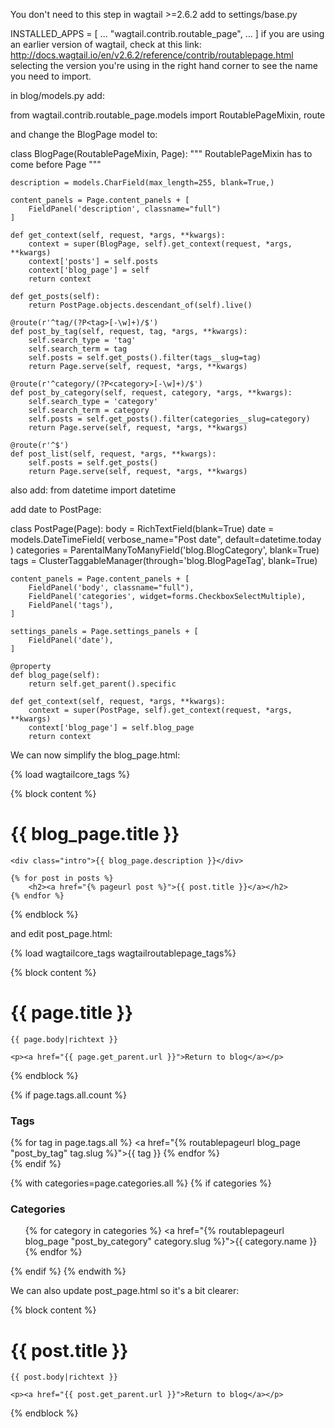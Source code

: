 
You don't need to this step in wagtail >=2.6.2
add to settings/base.py

INSTALLED_APPS = [
...
 "wagtail.contrib.routable_page",
...
]
if you are using an earlier version of wagtail, check at this link:
http://docs.wagtail.io/en/v2.6.2/reference/contrib/routablepage.html 
selecting the version you're using in the right hand corner to see the name you need to import.

in blog/models.py add:

from wagtail.contrib.routable_page.models import RoutablePageMixin, route


and change the BlogPage model to:

class BlogPage(RoutablePageMixin, Page):
    """
    RoutablePageMixin has to come before Page
    """

    description = models.CharField(max_length=255, blank=True,)

    content_panels = Page.content_panels + [
        FieldPanel('description', classname="full")
    ]

    def get_context(self, request, *args, **kwargs):
        context = super(BlogPage, self).get_context(request, *args, **kwargs)
        context['posts'] = self.posts
        context['blog_page'] = self
        return context

    def get_posts(self):
        return PostPage.objects.descendant_of(self).live()

    @route(r'^tag/(?P<tag>[-\w]+)/$')
    def post_by_tag(self, request, tag, *args, **kwargs):
        self.search_type = 'tag'
        self.search_term = tag
        self.posts = self.get_posts().filter(tags__slug=tag)
        return Page.serve(self, request, *args, **kwargs)

    @route(r'^category/(?P<category>[-\w]+)/$')
    def post_by_category(self, request, category, *args, **kwargs):
        self.search_type = 'category'
        self.search_term = category
        self.posts = self.get_posts().filter(categories__slug=category)
        return Page.serve(self, request, *args, **kwargs)

    @route(r'^$')
    def post_list(self, request, *args, **kwargs):
        self.posts = self.get_posts()
        return Page.serve(self, request, *args, **kwargs)



also add:
from datetime import datetime

add date to PostPage:

class PostPage(Page):
    body = RichTextField(blank=True)
    date = models.DateTimeField(
        verbose_name="Post date",
        default=datetime.today
    )
    categories = ParentalManyToManyField('blog.BlogCategory', blank=True)
    tags = ClusterTaggableManager(through='blog.BlogPageTag', blank=True)

    content_panels = Page.content_panels + [
        FieldPanel('body', classname="full"),
        FieldPanel('categories', widget=forms.CheckboxSelectMultiple),
        FieldPanel('tags'),
    ]

    settings_panels = Page.settings_panels + [
        FieldPanel('date'),
    ]

    @property
    def blog_page(self):
        return self.get_parent().specific

    def get_context(self, request, *args, **kwargs):
        context = super(PostPage, self).get_context(request, *args, **kwargs)
        context['blog_page'] = self.blog_page
        return context


We can now simplify the blog_page.html:

{% load wagtailcore_tags %}

{% block content %}
    <h1>{{ blog_page.title }}</h1>

    <div class="intro">{{ blog_page.description }}</div>

    {% for post in posts %}
        <h2><a href="{% pageurl post %}">{{ post.title }}</a></h2>
    {% endfor %}

{% endblock %}



and edit post_page.html:

{% load wagtailcore_tags wagtailroutablepage_tags%}

{% block content %}
    <h1>{{ page.title }}</h1>

    {{ page.body|richtext }}

    <p><a href="{{ page.get_parent.url }}">Return to blog</a></p>

{% endblock %}


{% if page.tags.all.count %}
    <div class="tags">
        <h3>Tags</h3>
        {% for tag in page.tags.all %}
            <a href="{% routablepageurl blog_page "post_by_tag" tag.slug %}">{{ tag }}</a>
        {% endfor %}
    </div>
{% endif %}

{% with categories=page.categories.all %}
    {% if categories %}
        <h3>Categories</h3>
        <ul>
            {% for category in categories %}
                <li style="display: inline">
                    <a href="{% routablepageurl blog_page "post_by_category" category.slug %}">{{ category.name }}</a>
                </li>
            {% endfor %}
        </ul>
    {% endif %}
{% endwith %}


We can also update post_page.html so it's a bit clearer:

{% block content %}
    <h1>{{ post.title }}</h1>

    {{ post.body|richtext }}

    <p><a href="{{ post.get_parent.url }}">Return to blog</a></p>

{% endblock %}
